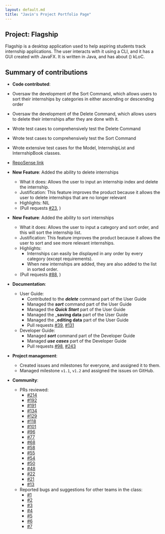 ```yaml
---
layout: default.md
title: "Javin's Project Portfolio Page"
---
```


## Project: Flagship

Flagship is a desktop application used to help aspiring students track internship applications. The user interacts with it using a CLI, and it has a GUI created with JavaFX. It is written in Java, and has about () kLoC.

## Summary of contributions

* **Code contributed**: 
* Oversaw the development of the Sort Command, which allows users to sort their internships by categories in either ascending or descending order
* Oversaw the development of the Delete Command, which allows users to delete their internships after they are done with it.
* Wrote test cases to comprehensively test the Delete Command
* Wrote test cases to comprehensively test the Sort Command
* Wrote extensive test cases for the Model, InternshipList and InternshipBook classes.
* [RepoSense link](https://nus-cs2103-ay2324s1.github.io/tp-dashboard/?search=javin&sort=groupTitle&sortWithin=title&timeframe=commit&mergegroup=&groupSelect=groupByRepos&breakdown=true&checkedFileTypes=docs~functional-code~test-code&since=2023-09-22&tabOpen=true&tabType=authorship&tabAuthor=javinchua&tabRepo=AY2324S1-CS2103T-W17-1%2Ftp%5Bmaster%5D&authorshipIsMergeGroup=false&authorshipFileTypes=docs~functional-code~test-code&authorshipIsBinaryFileTypeChecked=false&authorshipIsIgnoredFilesChecked=false)

* **New Feature**: Added the ability to delete internships
    * What it does: Allows the user to input an internship index and delete the internship.
    * Justification: This feature improves the product because it allows the user to delete internships that are no longer relevant
    * Highlights: NIL
  * (Pull requests [\#23](https://github.com/AY2324S1-CS2103T-W17-1/tp/pull/23), )

* **New Feature**: Added the ability to sort internships
  * What it does: Allows the user to input a category and sort order, and this will sort the internship list.
  * Justification: This feature improves the product because it allows the user to sort and see more relevant internships.
  * Highlights:
    * Internships can easily be displayed in any order by every category (except requirements).
    * When new internships are added, they are also added to the list in sorted order.
  * (Pull requests [\#88](https://github.com/AY2324S1-CS2103T-W17-1/tp/pull/88), )

* **Documentation**:
    * User Guide:
      * Contributed to the _**delete**_ command part of the User Guide
      * Managed the _**sort**_ command part of the User Guide
      * Managed the _**Quick Start**_ part of the User Guide
      * Managed the _**saving data** part of the User Guide
      * Managed the _**editing data** part of the User Guide
      * Pull requests [\#39](https://github.com/AY2324S1-CS2103T-W17-1/tp/pull/39), [\#131](https://github.com/AY2324S1-CS2103T-W17-1/tp/pull/131)
    * Developer Guide:
        * Managed _**sort**_ command part of the Developer Guide
        * Managed _**use cases**_ part of the Developer Guide
        * Pull requests [\#98](https://github.com/AY2324S1-CS2103T-W17-1/tp/pull/98), [\#243](https://github.com/AY2324S1-CS2103T-W17-1/tp/pull/243)

* **Project management**:
    * Created issues and milestones for everyone, and assigned it to them.
    * Managed milestone `v1.1`, `v1.2` and assigned the issues on GitHub.

* **Community**:
    * PRs reviewed:
      * [\#214](https://github.com/AY2324S1-CS2103T-W17-1/tp/pull/214)
      * [\#192](https://github.com/AY2324S1-CS2103T-W17-1/tp/pull/192)
      * [\#191](https://github.com/AY2324S1-CS2103T-W17-1/tp/pull/191)
      * [\#134](https://github.com/AY2324S1-CS2103T-W17-1/tp/pull/134)
      * [\#129](https://github.com/AY2324S1-CS2103T-W17-1/tp/pull/129)
      * [\#118](https://github.com/AY2324S1-CS2103T-W17-1/tp/pull/118)
      * [\#101](https://github.com/AY2324S1-CS2103T-W17-1/tp/pull/101)
      * [\#96](https://github.com/AY2324S1-CS2103T-W17-1/tp/pull/96)
      * [\#77](https://github.com/AY2324S1-CS2103T-W17-1/tp/pull/77)
      * [\#68](https://github.com/AY2324S1-CS2103T-W17-1/tp/pull/68)
      * [\#58](https://github.com/AY2324S1-CS2103T-W17-1/tp/pull/58)
      * [\#55](https://github.com/AY2324S1-CS2103T-W17-1/tp/pull/55)
      * [\#54](https://github.com/AY2324S1-CS2103T-W17-1/tp/pull/54)
      * [\#50](https://github.com/AY2324S1-CS2103T-W17-1/tp/pull/50)
      * [\#48](https://github.com/AY2324S1-CS2103T-W17-1/tp/pull/48)
      * [\#22](https://github.com/AY2324S1-CS2103T-W17-1/tp/pull/22)
      * [\#21](https://github.com/AY2324S1-CS2103T-W17-1/tp/pull/21)
      * [\#13](https://github.com/AY2324S1-CS2103T-W17-1/tp/pull/13)
    * Reported bugs and suggestions for other teams in the class:
      * [\#1](https://github.com/javinchua/ped/issues/1)
      * [\#2](https://github.com/javinchua/ped/issues/2)
      * [\#3](https://github.com/javinchua/ped/issues/3)
      * [\#4](https://github.com/javinchua/ped/issues/4)
      * [\#5](https://github.com/javinchua/ped/issues/5)
      * [\#6](https://github.com/javinchua/ped/issues/6)
      * [\#7](https://github.com/javinchua/ped/issues/7)


